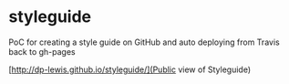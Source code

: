 # styleguide
PoC for creating a style guide on GitHub and auto deploying from Travis back to gh-pages

[http://dp-lewis.github.io/styleguide/](Public view of Styleguide)
